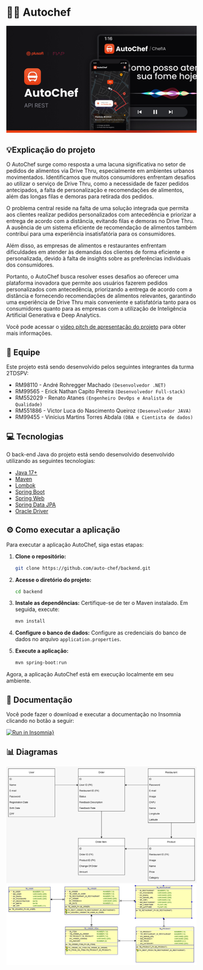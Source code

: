 # 🧑‍🍳 Autochef

![Capa](.github/cover.png)

## 💡Explicação do projeto
O AutoChef surge como resposta a uma lacuna significativa no setor de pedidos de alimentos via Drive Thru, especialmente em ambientes urbanos movimentados. Identificamos que muitos consumidores enfrentam desafios ao utilizar o serviço de Drive Thru, como a necessidade de fazer pedidos antecipados, a falta de personalização e recomendações de alimentos, além das longas filas e demoras para retirada dos pedidos.

O problema central reside na falta de uma solução integrada que permita aos clientes realizar pedidos personalizados com antecedência e priorizar a entrega de acordo com a distância, evitando filas e demoras no Drive Thru. A ausência de um sistema eficiente de recomendação de alimentos também contribui para uma experiência insatisfatória para os consumidores.

Além disso, as empresas de alimentos e restaurantes enfrentam dificuldades em atender às demandas dos clientes de forma eficiente e personalizada, devido à falta de insights sobre as preferências individuais dos consumidores.

Portanto, o AutoChef busca resolver esses desafios ao oferecer uma plataforma inovadora que permite aos usuários fazerem pedidos personalizados com antecedência, priorizando a entrega de acordo com a distância e fornecendo recomendações de alimentos relevantes, garantindo uma experiência de Drive Thru mais conveniente e satisfatória tanto para os consumidores quanto para as empresas com a utilização de Inteligência Artificial Generativa e Deep Analytics.

Você pode acessar o [vídeo pitch de apresentação do projeto]() para obter mais informações.

## 👥 Equipe
Este projeto está sendo desenvolvido pelos seguintes integrantes da turma 2TDSPV:

- RM98110 - André Rohregger Machado `(Desenvolvedor .NET)`
- RM99565 - Erick Nathan Capito Pereira `(Desenvolvedor Full-stack)`
- RM552029 - Renato Atanes `(Engenheiro DevOps e Analista de Qualidade)`
- RM551886 - Victor Luca do Nascimento Queiroz `(Desenvolvedor JAVA)`
- RM99455 - Vinícius Martins Torres Abdala `(DBA e Cientista de dados)`

## 💻 Tecnologias
O back-end Java do projeto está sendo desenvolvido desenvolvido utilizando as seguintes tecnologias:

- [Java 17+](https://www.oracle.com/java/technologies/javase/jdk17-archive-downloads.html)
- [Maven](https://maven.apache.org/)
- [Lombok](https://projectlombok.org/)
- [Spring Boot](https://spring.io/projects/spring-boot)
- [Spring Web](https://spring.io/web-applications)
- [Spring Data JPA](https://spring.io/projects/spring-data-jpa)
- [Oracle Driver](https://www.oracle.com/br/database/technologies/appdev/jdbc.html)

## ⚙️ Como executar a aplicação

Para executar a aplicação AutoChef, siga estas etapas:

1. **Clone o repositório:**
   ```bash
   git clone https://github.com/auto-chef/backend.git
   ```

2. **Acesse o diretório do projeto:**
   ```bash
   cd backend
   ```

3. **Instale as dependências:**
   Certifique-se de ter o Maven instalado. Em seguida, execute:
   ```bash
   mvn install
   ```

4. **Configure o banco de dados:**
   Configure as credenciais do banco de dados no arquivo `application.properties`.

5. **Execute a aplicação:**
   ```bash
   mvn spring-boot:run
   ```

Agora, a aplicação AutoChef está em execução localmente em seu ambiente.

## 📄 Documentação
Você pode fazer o download e executar a documentação no Insomnia clicando no botão a seguir:

[![Run in Insomnia}](https://insomnia.rest/images/run.svg)](https://insomnia.rest/run/?label=AutoChef%20API&uri=https%3A%2F%2Fgithub.com%2Fauto-chef%2Fbackend%2Fblob%2Fmain%2F.github%2Fdocumentacao-rest.json)

## 📊 Diagramas
![](.github/diagrama1.jpg)
![](.github/diagrama2.png)
